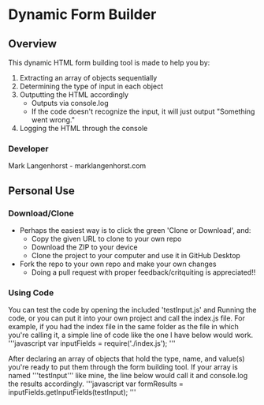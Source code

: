 # Dynamic Form Builder

## Overview
This dynamic HTML form building tool is made to help you by:
1. Extracting an array of objects sequentially
2. Determining the type of input in each object
3. Outputting the HTML accordingly
   * Outputs via console.log
   * If the code doesn't recognize the input, it will just output "Something went wrong."
4. Logging the HTML through the console

### Developer
Mark Langenhorst - marklangenhorst.com

## Personal Use

### Download/Clone
* Perhaps the easiest way is to click the green 'Clone or Download', and:
   * Copy the given URL to clone to your own repo
   * Download the ZIP to your device
   * Clone the project to your computer and use it in GitHub Desktop
* Fork the repo to your own repo and make your own changes
   * Doing a pull request with proper feedback/critquiting is appreciated!!

### Using Code
You can test the code by opening the included 'testInput.js' and Running the code, or you can put it into your own project and call the index.js file. For example, if you had the index file in the same folder as the file in which you're calling it, a simple line of code like the one I have below would work.
'''javascript
var inputFields = require('./index.js');
'''

After declaring an array of objects that hold the type, name, and value(s) you're ready to put them through the form building tool. If your array is named '''testInput''' like mine, the line below would call it and console.log the results accordingly.
'''javascript
var formResults = inputFields.getInputFields(testInput);
'''

